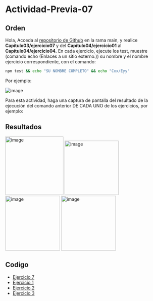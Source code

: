 # Actividad-Previa-07

## Orden
Hola,
Acceda al [repositorio de Github](https://github.com/DAWMFIEC/DAWM)
 en la rama main, y realice **Capítulo03/ejercicio07** y del **Capítulo04/ejercicio01** al **Capítulo04/ejercicio04.** 
En cada ejercicio, ejecute los test, muestre (comando echo (Enlaces a un sitio externo.)) su nombre y el nombre ejercicio correspondiente, con el comando: 
```bash
npm test && echo "SU NOMBRE COMPLETO" && echo "Cxx/Eyy"
```
Por ejemplo:

![image](https://github.com/user-attachments/assets/2ff34391-06da-4f34-beae-c7994a975f80)



Para esta actividad, haga una captura de pantalla del resultado de la ejecución del comando anterior DE CADA UNO de los ejercicios, por ejemplo:

## Resultados

<img width="184" alt="image" src="https://github.com/user-attachments/assets/cb2ab5d9-a13e-4fae-b777-99f03c94be48">
<img width="171" alt="image" src="https://github.com/user-attachments/assets/3553f7b3-9016-4dee-b4b6-d2e5e47dcc82">
<img width="173" alt="image" src="https://github.com/user-attachments/assets/ef8d951e-6254-4664-b55b-1a8268ea849c">
<img width="173" alt="image" src="https://github.com/user-attachments/assets/8a2dd02c-9d68-4789-885b-8dfbc6a940bf">



## Codigo
-  [Ejercicio 7](https://github.com/Desarrollo-Aplicaciones-Web-y-Moviles/Actividad-Previa-07/tree/main/C03E07)
- [Ejercicio 1](https://github.com/Desarrollo-Aplicaciones-Web-y-Moviles/Actividad-Previa-07/tree/main/src)
- [Ejercicio 2](https://github.com/Desarrollo-Aplicaciones-Web-y-Moviles/Actividad-Previa-07/tree/main/C04E02)
- [Ejercicio 3](https://github.com/Desarrollo-Aplicaciones-Web-y-Moviles/Actividad-Previa-07/tree/main/C04E03)
